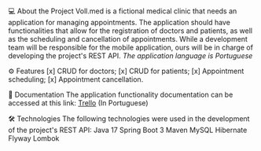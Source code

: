 💻 About the Project
Voll.med is a fictional medical clinic that needs an application for managing appointments. The application should have functionalities that allow for the registration of doctors and patients, as well as the scheduling and cancellation of appointments.
While a development team will be responsible for the mobile application, ours will be in charge of developing the project's REST API. *The application language is Portuguese*

⚙️ Features
[x] CRUD for doctors;
[x] CRUD for patients;
[x] Appointment scheduling;
[x] Appointment cancellation.

📄 Documentation
The application functionality documentation can be accessed at this link: <a href="https://trello.com/b/O0lGCsKb/api-voll-med">Trello</a> (In Portuguese)

🛠 Technologies
The following technologies were used in the development of the project's REST API:
Java 17
Spring Boot 3
Maven
MySQL
Hibernate
Flyway
Lombok
